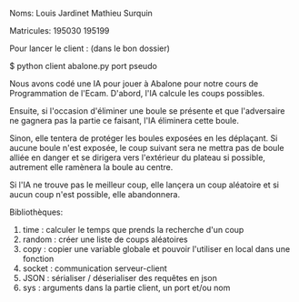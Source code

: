 

Noms: 
Louis Jardinet
Mathieu Surquin

Matricules:
195030
195199


Pour lancer le client : (dans le bon dossier)

$ python client abalone.py port pseudo

Nous avons codé une IA pour jouer à Abalone pour notre cours de Programmation de l'Ecam. D'abord, l'IA calcule les coups possibles.

Ensuite, si l'occasion d'éliminer une boule se présente et que l'adversaire ne gagnera pas la partie ce faisant, l'IA éliminera cette boule.

Sinon, elle tentera de protéger les boules exposées en les déplaçant. Si aucune boule n'est exposée, le coup suivant sera ne mettra pas de boule alliée en danger et se dirigera vers l'extérieur du plateau si possible, autrement elle ramènera la boule au centre. 

Si l'IA ne trouve pas le meilleur coup, elle lançera un coup aléatoire et si aucun coup n'est possible, elle abandonnera. 


Bibliothèques:

1. time : calculer le temps que prends la recherche d'un coup
2. random : créer une liste de coups aléatoires
3. copy : copier une variable globale et pouvoir l'utiliser en local dans une fonction
4. socket : communication serveur-client
5. JSON : sérialiser / déserialiser des requêtes en json
6. sys : arguments dans la partie client, un port et/ou nom
